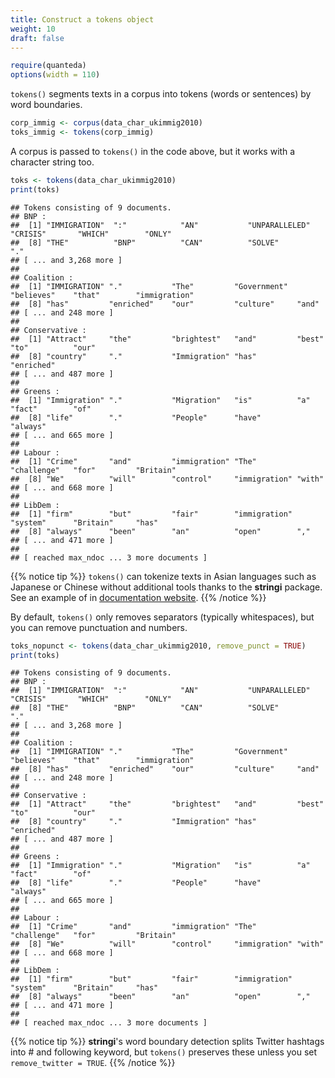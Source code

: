 ```yaml
---
title: Construct a tokens object
weight: 10
draft: false
---
```



```r
require(quanteda)
options(width = 110)
```

`tokens()` segments texts in a corpus into tokens (words or sentences) by word boundaries. 


```r
corp_immig <- corpus(data_char_ukimmig2010)
toks_immig <- tokens(corp_immig)
```

A corpus is passed to `tokens()` in the code above, but it works with a character string too.


```r
toks <- tokens(data_char_ukimmig2010)
print(toks)
```

```
## Tokens consisting of 9 documents.
## BNP :
##  [1] "IMMIGRATION"  ":"            "AN"           "UNPARALLELED" "CRISIS"       "WHICH"        "ONLY"        
##  [8] "THE"          "BNP"          "CAN"          "SOLVE"        "."           
## [ ... and 3,268 more ]
## 
## Coalition :
##  [1] "IMMIGRATION" "."           "The"         "Government"  "believes"    "that"        "immigration"
##  [8] "has"         "enriched"    "our"         "culture"     "and"        
## [ ... and 248 more ]
## 
## Conservative :
##  [1] "Attract"     "the"         "brightest"   "and"         "best"        "to"          "our"        
##  [8] "country"     "."           "Immigration" "has"         "enriched"   
## [ ... and 487 more ]
## 
## Greens :
##  [1] "Immigration" "."           "Migration"   "is"          "a"           "fact"        "of"         
##  [8] "life"        "."           "People"      "have"        "always"     
## [ ... and 665 more ]
## 
## Labour :
##  [1] "Crime"       "and"         "immigration" "The"         "challenge"   "for"         "Britain"    
##  [8] "We"          "will"        "control"     "immigration" "with"       
## [ ... and 668 more ]
## 
## LibDem :
##  [1] "firm"        "but"         "fair"        "immigration" "system"      "Britain"     "has"        
##  [8] "always"      "been"        "an"          "open"        ","          
## [ ... and 471 more ]
## 
## [ reached max_ndoc ... 3 more documents ]
```

{{% notice tip %}}
`tokens()` can tokenize texts in Asian languages such as Japanese or Chinese without additional tools thanks to the **stringi** package. See an example of in [documentation website](https://quanteda.io/articles/pkgdown/examples/chinese.html).
{{% /notice %}}

By default, `tokens()` only removes separators (typically whitespaces), but you can remove punctuation and numbers.


```r
toks_nopunct <- tokens(data_char_ukimmig2010, remove_punct = TRUE)
print(toks)
```

```
## Tokens consisting of 9 documents.
## BNP :
##  [1] "IMMIGRATION"  ":"            "AN"           "UNPARALLELED" "CRISIS"       "WHICH"        "ONLY"        
##  [8] "THE"          "BNP"          "CAN"          "SOLVE"        "."           
## [ ... and 3,268 more ]
## 
## Coalition :
##  [1] "IMMIGRATION" "."           "The"         "Government"  "believes"    "that"        "immigration"
##  [8] "has"         "enriched"    "our"         "culture"     "and"        
## [ ... and 248 more ]
## 
## Conservative :
##  [1] "Attract"     "the"         "brightest"   "and"         "best"        "to"          "our"        
##  [8] "country"     "."           "Immigration" "has"         "enriched"   
## [ ... and 487 more ]
## 
## Greens :
##  [1] "Immigration" "."           "Migration"   "is"          "a"           "fact"        "of"         
##  [8] "life"        "."           "People"      "have"        "always"     
## [ ... and 665 more ]
## 
## Labour :
##  [1] "Crime"       "and"         "immigration" "The"         "challenge"   "for"         "Britain"    
##  [8] "We"          "will"        "control"     "immigration" "with"       
## [ ... and 668 more ]
## 
## LibDem :
##  [1] "firm"        "but"         "fair"        "immigration" "system"      "Britain"     "has"        
##  [8] "always"      "been"        "an"          "open"        ","          
## [ ... and 471 more ]
## 
## [ reached max_ndoc ... 3 more documents ]
```


{{% notice tip %}}
**stringi**'s word boundary detection splits Twitter hashtags into # and following keyword, but `tokens()` preserves these unless you set `remove_twitter = TRUE`.
{{% /notice %}}



